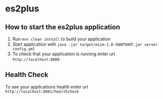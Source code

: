 # es2plus

How to start the es2plus application
---

1. Run `mvn clean install` to build your application
1. Start application with `java -jar target/esim-1.0-SNAPSHOT.jar server config.yml`
1. To check that your application is running enter url `http://localhost:8080`

Health Check
---

To see your applications health enter url `http://localhost:8081/healthcheck`
